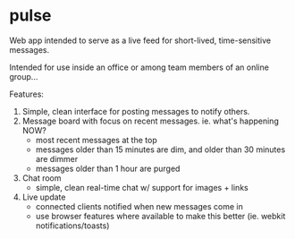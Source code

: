 pulse
=====

Web app intended to serve as a live feed for short-lived, time-sensitive messages.

Intended for use inside an office or among team members of an online group...


Features:

1. Simple, clean interface for posting messages to notify others.
2. Message board with focus on recent messages. ie. what's happening NOW?
    - most recent messages at the top
    - messages older than 15 minutes are dim, and older than 30 minutes are dimmer
    - messages older than 1 hour are purged
3. Chat room
    - simple, clean real-time chat w/ support for images + links
4. Live update 
    - connected clients notified when new messages come in
    - use browser features where available to make this better (ie. webkit notifications/toasts)
